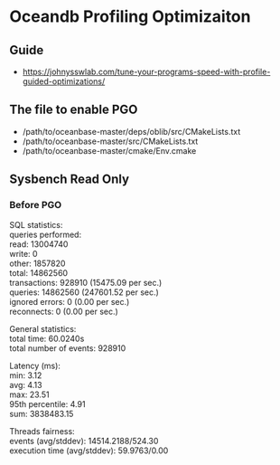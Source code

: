 # Oceandb Profiling Optimizaiton
## Guide
* https://johnysswlab.com/tune-your-programs-speed-with-profile-guided-optimizations/

## The file to enable PGO
* /path/to/oceanbase-master/deps/oblib/src/CMakeLists.txt
* /path/to/oceanbase-master/src/CMakeLists.txt
* /path/to/oceanbase-master/cmake/Env.cmake

## Sysbench Read Only
### Before PGO
SQL statistics:<br />
    queries performed:<br />
        read:                            13004740<br />
        write:                           0<br />
        other:                           1857820<br />
        total:                           14862560<br />
    transactions:                        928910 (15475.09 per sec.)<br />
    queries:                             14862560 (247601.52 per sec.)<br />
    ignored errors:                      0      (0.00 per sec.)<br />
    reconnects:                          0      (0.00 per sec.)<br />

General statistics:<br />
    total time:                          60.0240s<br />
    total number of events:              928910<br />

Latency (ms):<br />
         min:                                    3.12<br />
         avg:                                    4.13<br />
         max:                                   23.51<br />
         95th percentile:                        4.91<br />
         sum:                              3838483.15<br />

Threads fairness:<br />
    events (avg/stddev):           14514.2188/524.30<br />
    execution time (avg/stddev):   59.9763/0.00<br />
